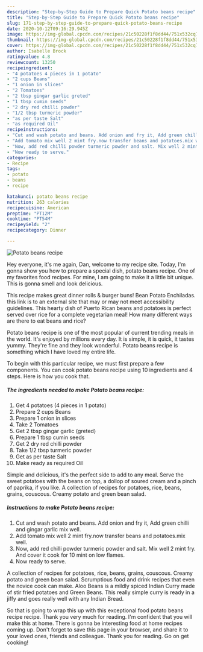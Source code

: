 ```yaml
---
description: "Step-by-Step Guide to Prepare Quick Potato beans recipe"
title: "Step-by-Step Guide to Prepare Quick Potato beans recipe"
slug: 171-step-by-step-guide-to-prepare-quick-potato-beans-recipe
date: 2020-10-12T09:16:29.945Z
image: https://img-global.cpcdn.com/recipes/21c50228f1f8dd44/751x532cq70/potato-beans-recipe-recipe-main-photo.jpg
thumbnail: https://img-global.cpcdn.com/recipes/21c50228f1f8dd44/751x532cq70/potato-beans-recipe-recipe-main-photo.jpg
cover: https://img-global.cpcdn.com/recipes/21c50228f1f8dd44/751x532cq70/potato-beans-recipe-recipe-main-photo.jpg
author: Isabelle Brock
ratingvalue: 4.8
reviewcount: 13250
recipeingredient:
- "4 potatoes 4 pieces in 1 potato"
- "2 cups Beans"
- "1 onion in slices"
- "2 Tomatoes"
- "2 tbsp gingar garlic greted"
- "1 tbsp cumin seeds"
- "2 dry red chilli powder"
- "1/2 tbsp turmeric powder"
- "as per taste Salt"
- "as required Oil"
recipeinstructions:
- "Cut and wash potato and beans. Add onion and fry it, Add green chilli and gingar garlic mix well."
- "Add tomato mix well 2 mint fry.now transfer beans and potatoes.mix well."
- "Now, add red chilli powder turmeric powder and salt. Mix well 2 mint fry. And cover it cook for 10 mint on low flames."
- "Now ready to serve."
categories:
- Recipe
tags:
- potato
- beans
- recipe

katakunci: potato beans recipe 
nutrition: 263 calories
recipecuisine: American
preptime: "PT12M"
cooktime: "PT54M"
recipeyield: "2"
recipecategory: Dinner

---
```



![Potato beans recipe](https://img-global.cpcdn.com/recipes/21c50228f1f8dd44/751x532cq70/potato-beans-recipe-recipe-main-photo.jpg)

Hey everyone, it's me again, Dan, welcome to my recipe site. Today, I'm gonna show you how to prepare a special dish, potato beans recipe. One of my favorites food recipes. For mine, I am going to make it a little bit unique. This is gonna smell and look delicious.

This recipe makes great dinner rolls &amp; burger buns! Bean Potato Enchiladas. this link is to an external site that may or may not meet accessibility guidelines. This hearty dish of Puerto Rican beans and potatoes is perfect served over rice for a complete vegetarian meal! How many different ways are there to eat beans and rice?

Potato beans recipe is one of the most popular of current trending meals in the world. It's enjoyed by millions every day. It is simple, it is quick, it tastes yummy. They're fine and they look wonderful. Potato beans recipe is something which I have loved my entire life.


To begin with this particular recipe, we must first prepare a few components. You can cook potato beans recipe using 10 ingredients and 4 steps. Here is how you cook that.

<!--inarticleads1-->

##### The ingredients needed to make Potato beans recipe:

1. Get 4 potatoes (4 pieces in 1 potato)
1. Prepare 2 cups Beans
1. Prepare 1 onion in slices
1. Take 2 Tomatoes
1. Get 2 tbsp gingar garlic (greted)
1. Prepare 1 tbsp cumin seeds
1. Get 2 dry red chilli powder
1. Take 1/2 tbsp turmeric powder
1. Get as per taste Salt
1. Make ready as required Oil


Simple and delicious, it&#39;s the perfect side to add to any meal. Serve the sweet potatoes with the beans on top, a dollop of soured cream and a pinch of paprika, if you like. A collection of recipes for potatoes, rice, beans, grains, couscous. Creamy potato and green bean salad. 

<!--inarticleads2-->

##### Instructions to make Potato beans recipe:

1. Cut and wash potato and beans. Add onion and fry it, Add green chilli and gingar garlic mix well.
1. Add tomato mix well 2 mint fry.now transfer beans and potatoes.mix well.
1. Now, add red chilli powder turmeric powder and salt. Mix well 2 mint fry. And cover it cook for 10 mint on low flames.
1. Now ready to serve.


A collection of recipes for potatoes, rice, beans, grains, couscous. Creamy potato and green bean salad. Scrumptious food and drink recipes that even the novice cook can make. Aloo Beans is a mildly spiced Indian Curry made of stir fried potatoes and Green Beans. This really simple curry is ready in a jiffy and goes really well with any Indian Bread. 

So that is going to wrap this up with this exceptional food potato beans recipe recipe. Thank you very much for reading. I'm confident that you will make this at home. There is gonna be interesting food at home recipes coming up. Don't forget to save this page in your browser, and share it to your loved ones, friends and colleague. Thank you for reading. Go on get cooking!
